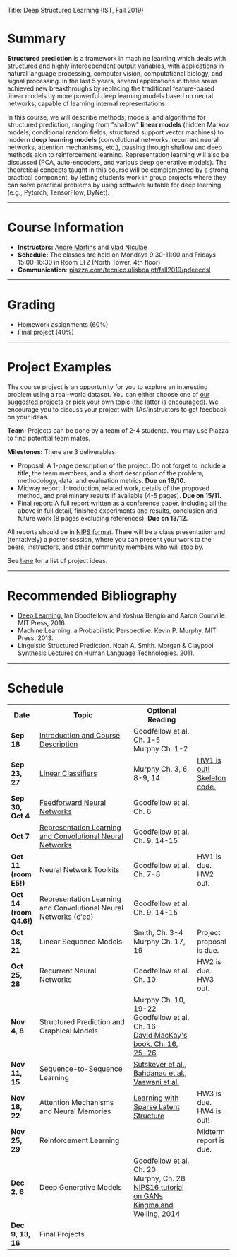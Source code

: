 Title: Deep Structured Learning (IST, Fall 2019)

# Summary

**Structured prediction** is a framework in machine learning which deals with structured and highly interdependent output variables, with applications in natural language processing, computer vision, computational biology, and signal processing.
In the last 5 years, several applications in these areas achieved new breakthroughs by replacing the traditional feature-based linear models by more powerful deep learning models based on neural networks, capable of learning internal representations.

In this course, we will describe methods, models, and algorithms for structured prediction, ranging from "shallow" **linear models** (hidden Markov models, conditional random fields, structured support vector machines) to modern **deep learning models** (convolutional networks, recurrent neural networks, attention mechanisms, etc.), passing through shallow and deep methods akin to reinforcement learning. Representation learning will also be discussed (PCA, auto-encoders, and various deep generative models).
The theoretical concepts taught in this course will be complemented by a strong practical component, by letting students work in group projects where they can solve practical problems by using software suitable for deep learning (e.g., Pytorch, TensorFlow, DyNet).

---

# Course Information

- **Instructors:** [André Martins](http://andre-martins.github.io) and [Vlad Niculae](http://vene.ro/)
- **Schedule:** The classes are held on Mondays 9:30-11:00 and Fridays 15:00-16:30 in Room LT2 (North Tower, 4th floor)
- **Communication**: [piazza.com/tecnico.ulisboa.pt/fall2019/pdeecdsl](http://piazza.com/tecnico.ulisboa.pt/fall2019/pdeecdsl)

---

# Grading

- Homework assignments (60%)
- Final project (40%)

---

# Project Examples

The course project is an opportunity for you to explore an interesting problem using a real-world dataset. You can either choose one of [our suggested projects](/pages/project-examples-for-deep-structured-learning-fall-2019.html) or pick your own topic (the latter is encouraged). We encourage you to discuss your project with TAs/instructors to get feedback on your ideas.

**Team:** Projects can be done by a team of 2-4 students. You may use Piazza to find potential team mates.

**Milestones:** There are 3 deliverables:

- Proposal: A 1-page description of the project. Do not forget to include a title, the team members, and a short description of the problem, methodology, data, and evaluation metrics. **Due on 18/10.**
- Midway report: Introduction, related work, details of the proposed method, and preliminary results if available (4-5 pages). **Due on 15/11.**
- Final report: A full report written as a conference paper, including all the above in full detail, finished experiments and results, conclusion and future work (8 pages excluding references). **Due on 13/12.**

All reports should be in [NIPS format](https://nips.cc/Conferences/2018/PaperInformation/StyleFiles). There will be a class presentation and (tentatively) a poster session, where you can present your work to the peers, instructors, and other community members who will stop by.

See [here](/pages/project-examples-for-deep-structured-learning-fall-2019.html) for a list of project ideas.

---

# Recommended Bibliography

- [Deep Learning.](http://www.deeplearningbook.org) Ian Goodfellow and Yoshua Bengio and Aaron Courville. MIT Press, 2016.
- Machine Learning: a Probabilistic Perspective. Kevin P. Murphy. MIT Press, 2013.
- Linguistic Structured Prediction. Noah A. Smith. Morgan & Claypool Synthesis Lectures on Human Language Technologies. 2011.

---

# Schedule

<table class="table table-condensed table-bordered table-hover">
<colgroup>
  <col span="1" style="width: 10%;">
  <col span="1" style="width: 45%;">
  <col span="1" style="width: 30%;">
  <col span="1" style="width: 15%;">
</colgroup>

<tr>
<th>Date</th>
<th>Topic</th>
<th>Optional Reading</th>
<th></th>
</tr>

<tr>
<td><b>Sep 18</b></td>
<td>
<a href="../docs/dsl2019/lecture_01.pdf">Introduction and Course Description</a>
</td>
<td>
<!--a href="http://lxmls.it.pt/2018/Figueiredo_LxMLS2018.pdf">Mário Figueiredo's LxMLS intro lecture</a><br/>
<a href="https://github.com/luispedro/talk-python-intro">Luis Pedro Coelho's intro to Python</a><br/-->
Goodfellow et al. Ch. 1-5<br/>
Murphy Ch. 1-2
</td>
<td></td>
</tr>

<tr>
<td><b>Sep 23, 27</b></td>
<td>
<!--Linear Classifiers-->
<a href="../docs/dsl2019/lecture_02.pdf">Linear Classifiers</a>
</td>
<td>
Murphy Ch. 3, 6, 8-9, 14
</td>
<td>
<a href=../docs/dsl2019/homework1.pdf>HW1 is out!</a> <a href=../docs/dsl2019/hw1.py>Skeleton code.</a> 
</td>
</tr>

<tr>
<td><b>Sep 30, Oct 4</b></td>
<td>
<!--Feedforward Neural Networks-->
<a href="../docs/dsl2019/lecture_03.pdf">Feedforward Neural Networks</a>
</td>
<td>
Goodfellow et al. Ch. 6
</td>
<td></td>
</tr>

<tr>
<td><b>Oct 7</b></td>
<td>
<a href="../docs/dsl2019/lecture_04.pdf">Representation Learning and Convolutional Neural Networks</a>
</td>
<td>
Goodfellow et al. Ch. 9, 14-15
</td>
<td></td>
</tr>

<tr>
<td><b>Oct 11 (room E5!)</b></td>
<td>
Neural Network Toolkits
<!--a href="../docs/dsl2018/lecture_04.pdf">Neural Network Toolkits</a-->
<br/>
<!--a href="https://github.com/erickrf/pytorch-lecture">Guest lecture: Erick Fonseca</a-->
</td>
<td>
Goodfellow et al. Ch. 7-8
</td>
<td>
HW1 is due.<br/>
HW2 out.
<!--a href=../docs/dsl2018/homework2.pdf>HW2 is out!</a-->
</td>
</tr>

<tr>
<td><b>Oct 14 (room Q4.6!)</b></td>
<td>
Representation Learning and Convolutional Neural Networks (c'ed)
<!--a href="../docs/dsl2018/lecture_06.pdf">Representation Learning and Convolutional Neural Networks</a-->
</td>
<td>
Goodfellow et al. Ch. 9, 14-15
</td>
<td></td>
</tr>

<tr>
<td><b>Oct 18, 21</b></td>
<td>
Linear Sequence Models
<!--a href="../docs/dsl2018/lecture_05.pdf">Linear Sequence Models</a-->
</td>
<td>
Smith, Ch. 3-4<br/>
Murphy Ch. 17, 19
</td>
<td>Project proposal is due.</td>
</tr>

<tr>
<td><b>Oct 25, 28</b></td>
<td>
Recurrent Neural Networks
<!--a href="../docs/dsl2018/lecture_08.pdf">Recurrent Neural Networks</a-->
</td>
<td>
Goodfellow et al. Ch. 10
</td>
<td>
HW2 is due.<br/>
HW3 out.
<!--a href=../docs/dsl2018/homework3.pdf>HW3 is out!</a-->
</td>
</tr>

<tr>
<td><b>Nov 4, 8</b></td>
<td>
Structured Prediction and Graphical Models
<!--a href="../docs/dsl2018/lecture_07.pdf">Structured Prediction and Graphical Models</a-->
</td>
<td>
Murphy Ch. 10, 19-22<br/>
Goodfellow et al. Ch. 16<br/>
<a href="http://www.inference.org.uk/itprnn/book.pdf">David MacKay's book, Ch. 16, 25-26</a>
</td>
<td></td>
</tr>

<tr>
<td><b>Nov 11, 15</b></td>
<td>
Sequence-to-Sequence Learning
<!--a href="../docs/dsl2018/lecture_09.pdf">Sequence-to-Sequence Learning</a-->
</td>
<td>
<a href="https://papers.nips.cc/paper/5346-sequence-to-sequence-learning-with-neural-networks.pdf">Sutskever et al.</a>, 
<a href="https://arxiv.org/pdf/1409.0473.pdf">Bahdanau et al.</a>,
<a href="https://papers.nips.cc/paper/7181-attention-is-all-you-need.pdf">Vaswani et al.</a>
</td>
<td></td>
</tr>

<tr>
<td><b>Nov 18, 22</b></td>
<td>
Attention Mechanisms and Neural Memories
<!--a href="../docs/dsl2018/lecture_10.pdf">Attention Mechanisms and Neural Memories</a><br/-->
<!--a href="../docs/dsl2018/attention.pdf">Guest lecture: Vlad Niculae</a-->
</td>
<td>
<a href="https://vene.ro/talks/18-sparsemap-amsterdam.pdf">Learning with Sparse Latent Structure</a>
</td>
<td>HW3 is due.<br/>
HW4 is out!
<!--a href=../docs/dsl2018/homework4.pdf>HW4 is out!</a-->
</td>
</tr>

<tr>
<td><b>Nov 25, 29</b></td>
<td>
Reinforcement Learning
<!--a href="../docs/dsl2018/DeepRL.pdf">Deep Reinforcement Learning</a><br/-->
<!--a href="../docs/dsl2018/taxi.py">Game of Taxi</a><br/-->
<!--Guest lecture: Francisco Melo-->
</td>
<td>
</td>
<td>
Midterm report is due.
</td>
</tr>

<tr>
<td><b>Dec 2, 6</b></td>
<td>
Deep Generative Models
<!--a href="../docs/dsl2018/lecture_12.pdf">Deep Generative Models</a><br/-->
</td>
<td>
Goodfellow et al. Ch. 20<br/>
Murphy, Ch. 28<br/>
<a href="http://www.iangoodfellow.com/slides/2016-12-04-NIPS.pdf">NIPS16 tutorial on GANs</a><br/>
<a href="https://arxiv.org/abs/1312.6114">Kingma and Welling, 2014</a><br/>
</td>
<td></td>
</tr>

<!--tr>
<td><b>Jan 9</b></td>
<td></td>
<td>
</td>
<td>
Final report is due.
</td>
</tr-->

<tr>
<td><b>Dec 9, 13, 16</b></td>
<td>Final Projects</td>
<td>
</td>
<td></td>
</tr>

</table>
